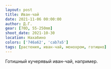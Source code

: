 ```yaml
---
layout: post
title: Иван-чай
date: 2021-11-06 00:00:00
author: Д.Г.
gear: [70D, 55-250mm]
shoot_date: 2021-10-30
location: Нахабино
colors: ['746a62', 'cab7a5']
tags: [растения, иван-чай, монохром, готишно]
---
```

Готишный кучерявый иван-чай, например.
